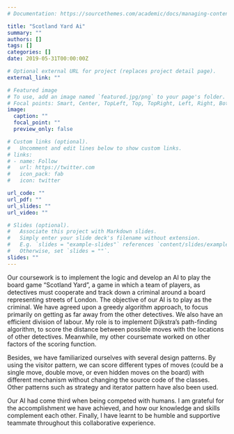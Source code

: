 ```yaml
---
# Documentation: https://sourcethemes.com/academic/docs/managing-content/

title: "Scotland Yard Ai"
summary: ""
authors: []
tags: []
categories: []
date: 2019-05-31T00:00:00Z

# Optional external URL for project (replaces project detail page).
external_link: ""

# Featured image
# To use, add an image named `featured.jpg/png` to your page's folder.
# Focal points: Smart, Center, TopLeft, Top, TopRight, Left, Right, BottomLeft, Bottom, BottomRight.
image:
  caption: ""
  focal_point: ""
  preview_only: false

# Custom links (optional).
#   Uncomment and edit lines below to show custom links.
# links:
# - name: Follow
#   url: https://twitter.com
#   icon_pack: fab
#   icon: twitter

url_code: ""
url_pdf: ""
url_slides: ""
url_video: ""

# Slides (optional).
#   Associate this project with Markdown slides.
#   Simply enter your slide deck's filename without extension.
#   E.g. `slides = "example-slides"` references `content/slides/example-slides.md`.
#   Otherwise, set `slides = ""`.
slides: ""
---
```

Our coursework is to implement the logic and develop an AI to play the board game “Scotland Yard”, a game in which a team of players, as detectives must cooperate and track down a criminal around a board representing streets of London. The objective of our AI is to play as the criminal. We have agreed upon a greedy algorithm approach, to focus primarily on getting as far away from the other detectives. We also have an efficient division of labour.  My role is to implement Dijkstra’s path-finding algorithm, to score the distance between possible moves with the locations of other detectives. Meanwhile, my other coursemate worked on other factors of the scoring function.

Besides, we have familiarized ourselves with several design patterns. By using the visitor pattern, we can score different types of moves (could be a single move, double move, or even hidden moves on the board) with different mechanism without changing the source code of the classes. Other patterns such as strategy and iterator pattern have also been used.

Our AI had come third when being competed with humans. I am grateful for the accomplishment we have achieved, and how our knowledge and skills complement each other. Finally, I have learnt to be humble and supportive teammate throughout this collaborative experience.